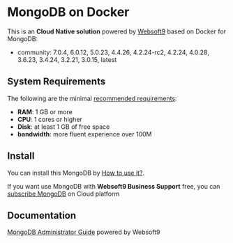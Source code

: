 # MongoDB on Docker  

This is an **Cloud Native solution** powered by [Websoft9](https://www.websoft9.com) based on Docker for MongoDB:

 - community:  7.0.4, 6.0.12, 5.0.23, 4.4.26, 4.2.24-rc2, 4.2.24, 4.0.28, 3.6.23, 3.4.24, 3.2.21, 3.0.15, latest


## System Requirements

The following are the minimal [recommended requirements](https://github.com/mongodb/docker#recommended-system-requirements):

* **RAM**: 1 GB or more
* **CPU**: 1 cores or higher
* **Disk**: at least 1 GB of free space
* **bandwidth**: more fluent experience over 100M  

## Install

You can install this MongoDB by [How to use it?](https://github.com/Websoft9/docker-library#how-to-use-it).   

If you want use MongoDB with **Websoft9 Business Support** free, you can [subscribe MongoDB](https://www.websoft9.com/apps) on Cloud platform

## Documentation

[MongoDB Administrator Guide](https://support.websoft9.com/docs/mongodb) powered by Websoft9